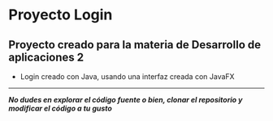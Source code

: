 # Proyecto Login

## Proyecto creado para la materia de Desarrollo de aplicaciones 2

-   Login creado con Java, usando una interfaz creada con JavaFX

---

**_No dudes en explorar el código fuente o bien, clonar el repositorio y modificar el código a tu gusto_**
